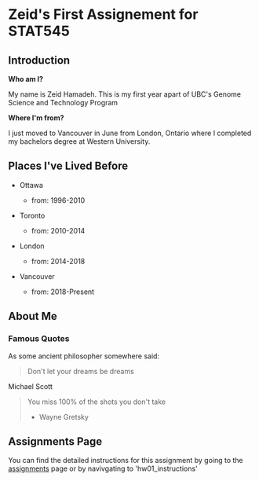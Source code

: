 # Zeid's First Assignement for STAT545

## Introduction

**Who am I?**

My name is Zeid Hamadeh. This is my first year apart of UBC's Genome Science and Technology Program

**Where I'm from?**

I just moved to Vancouver in June from London, Ontario where I completed my bachelors degree at Western University.

## Places I've Lived Before

* Ottawa 
  * from: 1996-2010

* Toronto
  * from: 2010-2014

* London
  * from: 2014-2018

* Vancouver
  * from: 2018-Present

## About Me

### Famous Quotes

As some ancient philosopher somewhere said:

> Don't let your dreams be dreams

Michael Scott

> You miss 100% of the shots you don't take
> - Wayne Gretsky

## Assignments Page

You can find the detailed instructions for this assignment by going to the [assignments](http://stat545.com/Classroom/assignments/) page or by navivgating to 'hw01_instructions'
